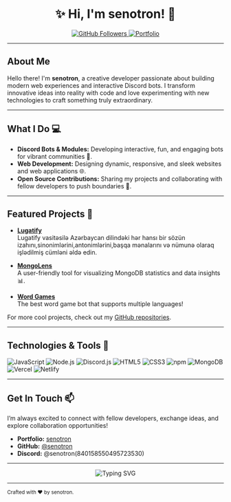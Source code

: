 <h1 align="center">✨ Hi, I'm senotron! 🚀</h1>

<p align="center">
  <a href="https://github.com/senotron">
    <img src="https://komarev.com/ghpvc/?username=senotron" alt="GitHub Followers"/>
  </a>
  <a href="https://senotron.is-a.dev">
    <img src="https://img.shields.io/badge/Portfolio-Visit%20My%20Site-brightgreen" alt="Portfolio"/>
  </a>
</p>

---

## About Me

Hello there! I'm **senotron**, a creative developer passionate about building modern web experiences and interactive Discord bots. I transform innovative ideas into reality with code and love experimenting with new technologies to craft something truly extraordinary.

---

## What I Do 💻

- **Discord Bots & Modules:** Developing interactive, fun, and engaging bots for vibrant communities 🤖.
- **Web Development:** Designing dynamic, responsive, and sleek websites and web applications 🌐.
- **Open Source Contributions:** Sharing my projects and collaborating with fellow developers to push boundaries 🤝.

---

## Featured Projects 🚀

- **[Lugatify](https://lugatify.vercel.app)**  
  Lugatify vasitəsilə Azərbaycan dilindəki hər hansı bir sözün izahını,sinonimlərini,antonimlərini,başqa mənalarını və nümunə olaraq işlədilmiş cümləni əldə edin.

- **[MongoLens](https://mongolens.vercel.app)**  
  A user-friendly tool for visualizing MongoDB statistics and data insights 📊.
  
- **[Word Games](https://wordgamesbot.vercel.app/)**  
  The best word game bot that supports multiple languages!

For more cool projects, check out my [GitHub repositories](https://github.com/senotron).

---

## Technologies & Tools 🔧

![JavaScript](https://img.shields.io/badge/JavaScript-ES2023-yellow)
![Node.js](https://img.shields.io/badge/Node.js-v24.1.0-green?logo=node.js&logoColor=white)
![Discord.js](https://img.shields.io/badge/Discord.js-v14.19.3-blue?logo=discord&logoColor=white)
![HTML5](https://img.shields.io/badge/HTML5-E34F26?logo=html5&logoColor=white)
![CSS3](https://img.shields.io/badge/CSS3-1572B6?logo=css3&logoColor=white)
![npm](https://img.shields.io/badge/npm-v11.4.1-CB3837?logo=npm&logoColor=white)
![MongoDB](https://img.shields.io/badge/MongoDB-v8.0.9-47A248?logo=mongodb&logoColor=white)
![Vercel](https://img.shields.io/badge/Vercel-000?logo=vercel&logoColor=white)
![Netlify](https://img.shields.io/badge/Netlify-00C7B7?logo=netlify&logoColor=white)



---

## Get In Touch 📫

I’m always excited to connect with fellow developers, exchange ideas, and explore collaboration opportunities!

- **Portfolio:** [senotron](https://senotron.is-a.dev)
- **GitHub:** [@senotron](https://github.com/senotron)
- **Discord:** @senotron(840158550495723530)

---

<p align="center">
  <img src="https://readme-typing-svg.herokuapp.com?size=25&width=700&lines=senotron" alt="Typing SVG"/>
</p>

---

<sub>Crafted with ❤️ by senotron.</sub>
